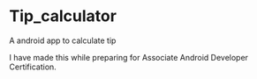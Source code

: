 # Tip_calculator
A android app to calculate tip

I have made this while preparing for Associate Android Developer Certification.  
